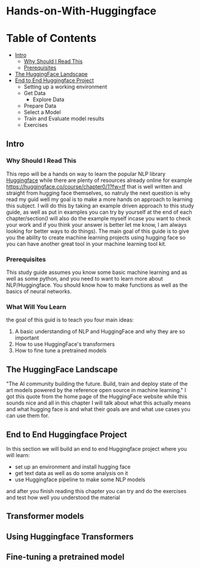# Hands-on-With-Huggingface


# Table of Contents
- [Intro](#intro)
  - [Why Should I Read This](#Why-Should-I-Read-This)
  - [Prerequisites](#Prerequisites)
- [The HuggingFace Landscape](#The-HuggingFace-Landscape)
- [End to End Huggingface Project](#End-to-End-Huggingface-Project)
  - Setting up a working environment
  - Get Data
    - Explore Data 
  - Prepare Data
  - Select a Model
  - Train and Evaluate model results 
  - Exercises



## Intro
### Why Should I Read This <a name="Why-Should-I-Read-This"></a>
This repo will be a hands on way to learn the popular NLP library [Huggingface](https://huggingface.co/) while there are plenty of resources already online for example https://huggingface.co/course/chapter0/1?fw=tf that is well written and straight from hugging face themselves, so natruly the next question is why read my guid well my goal is to make a more hands on approach to learning this subject. I will do this by taking an example driven approach to this study guide, as well as put in examples you can try by yourself at the end of each chapter/section(I will also do the example myself incase you want to check your work and if you think your answer is better let me know, I am always looking for better ways to do things). The main goal of this guide is to give you the ability to create machine learning projects using hugging face so you can have another great tool in your machine learning tool kit.

### Prerequisites <a name="Prerequisites"></a>
This study guide assumes you know some basic machine learning and as well as some python, and you need to want to learn more about NLP/Huggingface. You should know how to make functions as well as the basics of neural networks.

### What Will You Learn
the goal of this guid is to teach you four main ideas:
1. A basic understanding of NLP and HuggingFace and why they are so important 
2. How to use HuggingFace's transformers
3. How to fine tune a pretrained models

## The HuggingFace Landscape  <a name="The-HuggingFace-Landscape"></a>
"The AI community building the future. Build, train and deploy state of the art models powered by the reference open source in machine learning." I got this quote from the home page of the HuggingFace website while this sounds nice and all in this chapter I will talk about what this actually means and what hugging face is and what their goals are and what use cases you can use them for.




## End to End Huggingface Project <a name="End-to-End-Huggingface-Project"></a>
In this section we will build an end to end Huggingface project where you will learn:
- set up an environment and install hugging face
- get text data as well as do some analysis on it
- use Huggingface pipeline to make some NLP models

and after you finish reading this chapter you can try and do the exercises and test how well you understood the material 


## Transformer models

## Using Huggingface Transformers

## Fine-tuning a pretrained model
